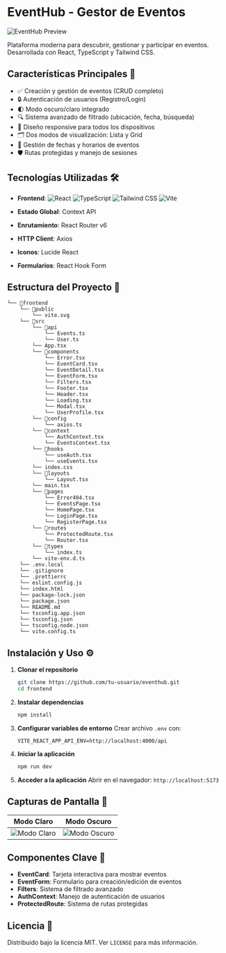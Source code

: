 # EventHub - Gestor de Eventos

![EventHub Preview](https://images.unsplash.com/photo-1566737236500-c8ac43014a67)

Plataforma moderna para descubrir, gestionar y participar en eventos. Desarrollada con React, TypeScript y Tailwind CSS.

## Características Principales 🚀

- ✅ Creación y gestión de eventos (CRUD completo)
- 🔒 Autenticación de usuarios (Registro/Login)
- 🌓 Modo oscuro/claro integrado
- 🔍 Sistema avanzado de filtrado (ubicación, fecha, búsqueda)
- 📱 Diseño responsive para todos los dispositivos
- 🗂️ Dos modos de visualización: Lista y Grid
- 📅 Gestión de fechas y horarios de eventos
- 🛡️ Rutas protegidas y manejo de sesiones

## Tecnologías Utilizadas 🛠️

- **Frontend**:
  ![React](https://img.shields.io/badge/React-61DAFB?logo=react&logoColor=white)
  ![TypeScript](https://img.shields.io/badge/TypeScript-3178C6?logo=typescript&logoColor=white)
  ![Tailwind CSS](https://img.shields.io/badge/Tailwind_CSS-06B6D4?logo=tailwind-css&logoColor=white)
  ![Vite](https://img.shields.io/badge/Vite-B73BFE?logo=vite&logoColor=white)

- **Estado Global**: Context API
- **Enrutamiento**: React Router v6
- **HTTP Client**: Axios
- **Iconos**: Lucide React
- **Formularios**: React Hook Form

## Estructura del Proyecto 📂

```plaintext
└── 📁frontend
    └── 📁public
        └── vite.svg
    └── 📁src
        └── 📁api
            └── Events.ts
            └── User.ts
        └── App.tsx
        └── 📁components
            └── Error.tsx
            └── EventCard.tsx
            └── EventDetail.tsx
            └── EventForm.tsx
            └── Filters.tsx
            └── Footer.tsx
            └── Header.tsx
            └── Loading.tsx
            └── Modal.tsx
            └── UserProfile.tsx
        └── 📁config
            └── axios.ts
        └── 📁context
            └── AuthContext.tsx
            └── EventsContext.tsx
        └── 📁hooks
            └── useAuth.tsx
            └── useEvents.tsx
        └── index.css
        └── 📁layouts
            └── Layout.tsx
        └── main.tsx
        └── 📁pages
            └── Error404.tsx
            └── EventsPage.tsx
            └── HomePage.tsx
            └── LoginPage.tsx
            └── RegisterPage.tsx
        └── 📁routes
            └── ProtectedRoute.tsx
            └── Router.tsx
        └── 📁types
            └── index.ts
        └── vite-env.d.ts
    └── .env.local
    └── .gitignore
    └── .prettierrc
    └── eslint.config.js
    └── index.html
    └── package-lock.json
    └── package.json
    └── README.md
    └── tsconfig.app.json
    └── tsconfig.json
    └── tsconfig.node.json
    └── vite.config.ts
```

## Instalación y Uso ⚙️

1. **Clonar el repositorio**

   ```bash
   git clone https://github.com/tu-usuario/eventhub.git
   cd frontend
   ```

2. **Instalar dependencias**

   ```bash
   npm install
   ```

3. **Configurar variables de entorno**
   Crear archivo `.env` con:

   ```env
   VITE_REACT_APP_API_ENV=http://localhost:4000/api
   ```

4. **Iniciar la aplicación**

   ```bash
   npm run dev
   ```

5. **Acceder a la aplicación**
   Abrir en el navegador: `http://localhost:5173`

## Capturas de Pantalla 📸

| Modo Claro                          | Modo Oscuro                         |
| ----------------------------------- | ----------------------------------- |
| ![Modo Claro](screenshot-light.png) | ![Modo Oscuro](screenshot-dark.png) |

## Componentes Clave 🧩

- **EventCard**: Tarjeta interactiva para mostrar eventos
- **EventForm**: Formulario para creación/edición de eventos
- **Filters**: Sistema de filtrado avanzado
- **AuthContext**: Manejo de autenticación de usuarios
- **ProtectedRoute**: Sistema de rutas protegidas

## Licencia 📄

Distribuido bajo la licencia MIT. Ver `LICENSE` para más información.
